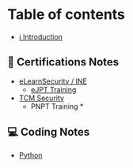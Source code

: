 # Table of contents

* [ℹ Introduction](README.md)

## 📝 Certifications Notes

* [eLearnSecurity / INE](certifications-notes/elearnsecurity-ine/README.md)
  * [eJPT Training](https://syselement.gitbook.io/ejpt-eng/)
* [TCM Security](certifications-notes/tcmsecurity/README.md)
  * PNPT Training
    * 


## 💻 Coding Notes

* [Python](coding-notes/python.md)
